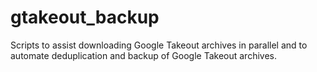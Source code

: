 # gtakeout_backup
Scripts to assist downloading Google Takeout archives in parallel and to automate deduplication and backup of Google Takeout archives.
